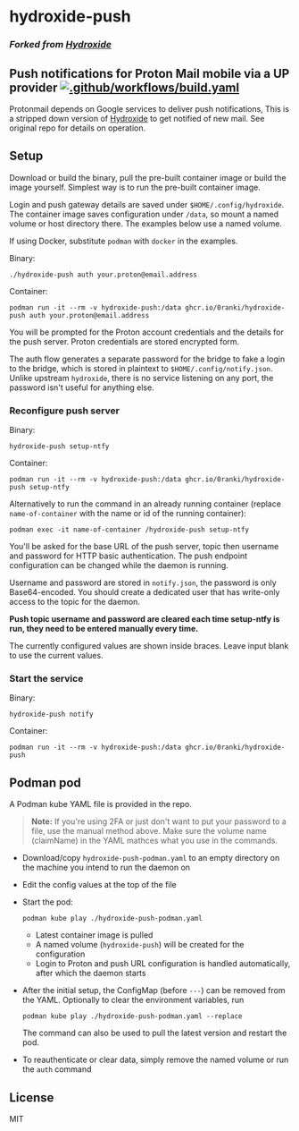 # hydroxide-push
### *Forked from [Hydroxide](https://github.com/emersion/hydroxide)*

## Push notifications for Proton Mail mobile via a UP provider [![.github/workflows/build.yaml](https://github.com/0ranki/hydroxide-push/actions/workflows/build.yaml/badge.svg)](https://github.com/0ranki/hydroxide-push/actions/workflows/build.yaml)

Protonmail depends on Google services to deliver push notifications,
This is a stripped down version of [Hydroxide](https://github.com/emersion/hydroxide)
to get notified of new mail. See original repo for details on operation.

## Setup

Download or build the binary, pull the pre-built container image or build the image yourself.
Simplest way is to run the pre-built container image.

Login and push gateway details are saved under `$HOME/.config/hydroxide`. The container
image saves configuration under `/data`, so mount a named volume or host directory there.
The examples below use a named volume.

If using Docker, substitute `podman` with `docker` in the examples. 

Binary:
```shell
./hydroxide-push auth your.proton@email.address
```
Container:
```shell
podman run -it --rm -v hydroxide-push:/data ghcr.io/0ranki/hydroxide-push auth your.proton@email.address
```
You will be prompted for the Proton account credentials and the details for the push server. Proton credentials are stored encrypted form.

The auth flow generates a separate password for the bridge to fake a login to the bridge, which is stored in plaintext to `$HOME/.config/notify.json`. Unlike upstream `hydroxide`, there is no service listening on any port, the password isn't useful for anything else.

### Reconfigure push server
Binary:
```shell
hydroxide-push setup-ntfy
```
Container:
```shell
podman run -it --rm -v hydroxide-push:/data ghcr.io/0ranki/hydroxide-push setup-ntfy
```
Alternatively to run the command in an already running container (replace `name-of-container` with the name or id of the running container):
```shell
podman exec -it name-of-container /hydroxide-push setup-ntfy
```
You'll be asked for the base URL of the push server, topic then username and password for HTTP basic authentication.
The push endpoint configuration can be changed while the daemon is running.

Username and password are stored in `notify.json`, the password is only Base64-encoded. You should create a dedicated user that
has write-only access to the topic for the daemon.

**Push topic username and password are cleared each time setup-ntfy is run, they need to be entered manually every time.**

The currently configured values are shown inside braces. Leave input blank to use the current values.

### Start the service

Binary:
```shell
hydroxide-push notify
```
Container:
```shell
podman run -it --rm -v hydroxide-push:/data ghcr.io/0ranki/hydroxide-push
```

## Podman pod

A Podman kube YAML file is provided in the repo.

> **Note:** If you're using 2FA or just don't want to put your password to a file, use the manual method above. Make sure the volume name (claimName) in the YAML mathces what you use in the commands. 

- Download/copy `hydroxide-push-podman.yaml` to an empty directory on the machine you intend to run the daemon on
- Edit the config values at the top of the file
- Start the pod:
    ```shell
    podman kube play ./hydroxide-push-podman.yaml
    ```
    - Latest container image is pulled
    - A named volume (`hydroxide-push`) will be created for the configuration
    - Login to Proton and push URL configuration is handled automatically, after which the daemon starts
- After the initial setup, the ConfigMap (before `---`) can be removed from the YAML. Optionally to clear the environment variables, run

    ```shell
    podman kube play ./hydroxide-push-podman.yaml --replace
    ```
    The command can also be used to pull the latest version and restart the pod.
- To reauthenticate or clear data, simply remove the named volume or run the `auth` command


## License
MIT
